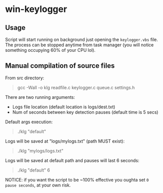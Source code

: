 # win-keylogger
## Usage
Script will start running on background just opening the ``keylogger.vbs`` file. The process can be stopped anytime from task manager (you will notice something occupying 60% of your CPU lol).

## Manual compilation of source files

From src directory:

> gcc -Wall -o klg readfile.c keylogger.c queue.c settings.h

There are two running arguments:

* Logs file location (default location is logs/dest.txt)
* Num of seconds between key detection pauses (default time is 5 secs)

Default args execution:

> ./klg "default"

Logs will be saved at "logs/mylogs.txt" (path MUST exist):
> ./klg "mylogs/logs.txt"

Logs will be saved at default path and pauses will last 6 seconds:
> ./klg "default" 6

NOTICE: if you want the script to be ~100% effective you oughta set ``0 pause seconds``, at your own risk.